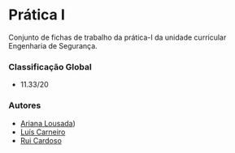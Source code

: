 # Prática I

Conjunto de fichas de trabalho da prática-I da unidade curricular Engenharia de Segurança.

### Classificação Global
 
 * 11.33/20

### Autores
 * [Ariana Lousada](https://github.com/AITK42))
 * [Luís Carneiro](https://github.com/lmrcarneiro)
 * [Rui Cardoso](https://github.com/Obsessi0n)
